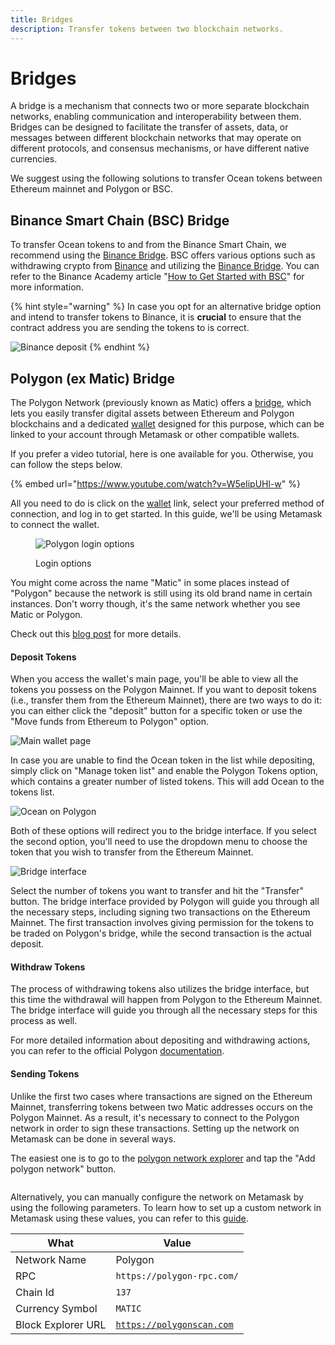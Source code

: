 ```yaml
---
title: Bridges
description: Transfer tokens between two blockchain networks.
---
```


# Bridges

A bridge is a mechanism that connects two or more separate blockchain networks, enabling communication and interoperability between them. Bridges can be designed to facilitate the transfer of assets, data, or messages between different blockchain networks that may operate on different protocols, and consensus mechanisms, or have different native currencies.

We suggest using the following solutions to transfer Ocean tokens between Ethereum mainnet and Polygon or BSC.

## Binance Smart Chain (BSC) Bridge

To transfer Ocean tokens to and from the Binance Smart Chain, we recommend using the [Binance Bridge](https://www.bnbchain.org/en/bridge). BSC offers various options such as withdrawing crypto from [Binance](https://www.binance.com/en) and utilizing the [Binance Bridge](https://www.bnbchain.org/en/bridge). You can refer to the Binance Academy article "[How to Get Started with BSC](https://academy.binance.com/en/articles/how-to-get-started-with-binance-smart-chain-bsc)" for more information.

{% hint style="warning" %}
In case you opt for an alternative bridge option and intend to transfer tokens to Binance, it is **crucial** to ensure that the contract address you are sending the tokens to is correct.

<img src="../../.gitbook/assets/wallet/binance-receive.png" alt="Binance deposit" data-size="original">
{% endhint %}

## Polygon (ex Matic) Bridge

The Polygon Network (previously known as Matic) offers a [bridge](https://wallet.polygon.technology/bridge/), which lets you easily transfer digital assets between Ethereum and Polygon blockchains and a dedicated [wallet](https://wallet.polygon.technology/) designed for this purpose, which can be linked to your account through Metamask or other compatible wallets.



If you prefer a video tutorial, here is one available for you. Otherwise, you can follow the steps below.

{% embed url="https://www.youtube.com/watch?v=W5eIipUHl-w" %}

All you need to do is click on the [wallet](https://wallet.polygon.technology/) link, select your preferred method of connection, and log in to get started. In this guide, we'll be using Metamask to connect the wallet.

<figure><img src="../../.gitbook/assets/wallet/polygon-login.png" alt="Polygon login options"><figcaption><p>Login options</p></figcaption></figure>

You might come across the name "Matic" in some places instead of "Polygon" because the network is still using its old brand name in certain instances. Don't worry though, it's the same network whether you see Matic or Polygon.

Check out this [blog post](https://blog.oceanprotocol.com/ocean-on-polygon-network-8abad19cbf47) for more details.

#### Deposit Tokens

When you access the wallet's main page, you'll be able to view all the tokens you possess on the Polygon Mainnet. If you want to deposit tokens (i.e., transfer them from the Ethereum Mainnet), there are two ways to do it: you can either click the "deposit" button for a specific token or use the "Move funds from Ethereum to Polygon" option.

![Main wallet page](../../.gitbook/assets/wallet/polygon-wallet-page.png)

In case you are unable to find the Ocean token in the list while depositing, simply click on "Manage token list" and enable the Polygon Tokens option, which contains a greater number of listed tokens. This will add Ocean to the tokens list.

![Ocean on Polygon](../../.gitbook/assets/wallet/polygon-ocean.png)

Both of these options will redirect you to the bridge interface. If you select the second option, you'll need to use the dropdown menu to choose the token that you wish to transfer from the Ethereum Mainnet.

![Bridge interface](../../.gitbook/assets/wallet/polygon-bridge.png)

Select the number of tokens you want to transfer and hit the "Transfer" button. The bridge interface provided by Polygon will guide you through all the necessary steps, including signing two transactions on the Ethereum Mainnet. The first transaction involves giving permission for the tokens to be traded on Polygon's bridge, while the second transaction is the actual deposit.

#### Withdraw Tokens

The process of withdrawing tokens also utilizes the bridge interface, but this time the withdrawal will happen from Polygon to the Ethereum Mainnet. The bridge interface will guide you through all the necessary steps for this process as well.

For more detailed information about depositing and withdrawing actions, you can refer to the official Polygon [documentation](https://wiki.polygon.technology/docs/develop/ethereum-polygon/plasma/eth/).

#### Sending Tokens

Unlike the first two cases where transactions are signed on the Ethereum Mainnet, transferring tokens between two Matic addresses occurs on the Polygon Mainnet. As a result, it's necessary to connect to the Polygon network in order to sign these transactions. Setting up the network on Metamask can be done in several ways.

The easiest one is to go to the [polygon network explorer](https://polygonscan.com/) and tap the "Add polygon network" button.

<figure><img src="../../.gitbook/assets/wallet/polygon-explorer.png" alt=""><figcaption></figcaption></figure>

Alternatively, you can manually configure the network on Metamask by using the following parameters. To learn how to set up a custom network in Metamask using these values, you can refer to this [guide](../wallets/metamask-setup.md#set-up-custom-network).

| What               | Value                                                |
| ------------------ | ---------------------------------------------------- |
| Network Name       | Polygon                                              |
| RPC                | `https://polygon-rpc.com/`                           |
| Chain Id           | `137`                                                |
| Currency Symbol    | `MATIC`                                              |
| Block Explorer URL | [`https://polygonscan.com`](https://polygonscan.com) |


